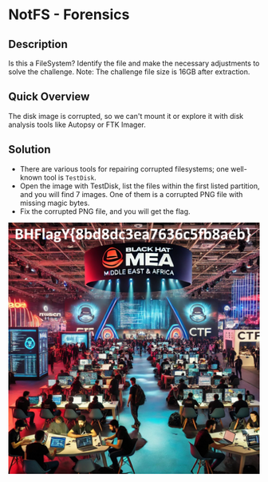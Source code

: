 # NotFS - Forensics

## Description

Is this a FileSystem? Identify the file and make the necessary adjustments to solve the challenge. Note: The challenge file size is 16GB after extraction.

## Quick Overview

The disk image is corrupted, so we can't mount it or explore it with disk analysis tools like Autopsy or FTK Imager.

## Solution

- There are various tools for repairing corrupted filesystems; one well-known tool is `TestDisk`.
- Open the image with TestDisk, list the files within the first listed partition, and you will find 7 images. One of them is a corrupted PNG file with missing magic bytes.
- Fix the corrupted PNG file, and you will get the flag.

![flag](flag.png)
